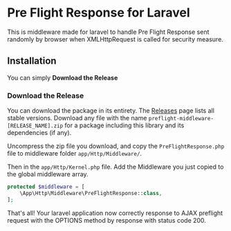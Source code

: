 # Pre Flight Response for Laravel #

This is middleware made for laravel to handle Pre Flight Response sent randomly by browser when XMLHttpRequest is called for security measure.

## Installation ##

You can simply **Download the Release**

### Download the Release

You can download the package in its entirety. The [Releases](https://github.com/hymns/preflight-middleware/releases) page lists all stable versions. Download any file with the name `preflight-middleware-[RELEASE_NAME].zip` for a package including this library and its dependencies (if any).

Uncompress the zip file you download, and copy the `PreFlightResponse.php` file to middleware folder `app/Http/Middleware/`.

Then in the `app/Http/Kernel.php` file. Add the Middleware you just copied to
the global middleware array.

```php
protected $middleware = [
    \App\Http\Middleware\PreFlightResponse::class,
];
```
That's all! Your laravel application now correctly response to AJAX preflight request with the OPTIONS method by response with status code 200.